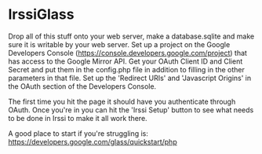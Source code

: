 IrssiGlass
========================
Drop all of this stuff onto your web server, make a database.sqlite and make sure it is writable by your web server.
Set up a project on the Google Developers Console (https://console.developers.google.com/project) that has access to the Google Mirror API.
Get your OAuth Client ID and Client Secret and put them in the config.php file in addition to filling in the other parameters in that file.
Set up the 'Redirect URIs' and 'Javascript Origins' in the OAuth section of the Developers Console.

The first time you hit the page it should have you authenticate through OAuth. Once you're in you can hit the 'Irssi Setup' button to see what needs to be done in Irssi to make it all work there.

A good place to start if you're struggling is:
https://developers.google.com/glass/quickstart/php